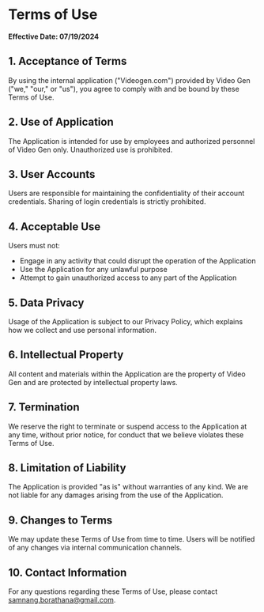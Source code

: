 # Terms of Use

**Effective Date: 07/19/2024**

## 1. Acceptance of Terms

By using the internal application ("Videogen.com") provided by Video Gen ("we," "our," or "us"), you agree to comply with and be bound by these Terms of Use.

## 2. Use of Application

The Application is intended for use by employees and authorized personnel of Video Gen only. Unauthorized use is prohibited.

## 3. User Accounts

Users are responsible for maintaining the confidentiality of their account credentials. Sharing of login credentials is strictly prohibited.

## 4. Acceptable Use

Users must not:
- Engage in any activity that could disrupt the operation of the Application
- Use the Application for any unlawful purpose
- Attempt to gain unauthorized access to any part of the Application

## 5. Data Privacy

Usage of the Application is subject to our Privacy Policy, which explains how we collect and use personal information.

## 6. Intellectual Property

All content and materials within the Application are the property of Video Gen and are protected by intellectual property laws.

## 7. Termination

We reserve the right to terminate or suspend access to the Application at any time, without prior notice, for conduct that we believe violates these Terms of Use.

## 8. Limitation of Liability

The Application is provided "as is" without warranties of any kind. We are not liable for any damages arising from the use of the Application.

## 9. Changes to Terms

We may update these Terms of Use from time to time. Users will be notified of any changes via internal communication channels.

## 10. Contact Information

For any questions regarding these Terms of Use, please contact samnang.borathana@gmail.com.
